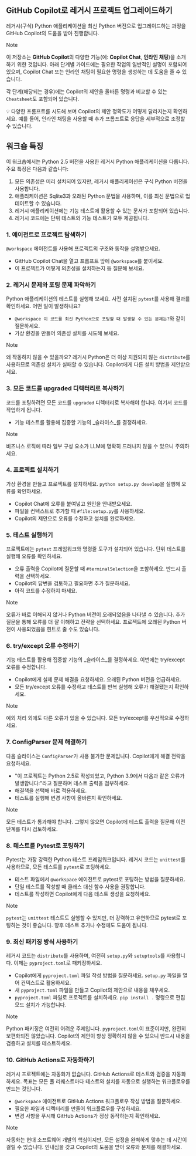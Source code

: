 ## GitHub Copilot로 레거시 프로젝트 업그레이드하기

레거시(구식) Python 애플리케이션을 최신 Python 버전으로 업그레이드하는 과정을 GitHub Copilot의 도움을 받아 진행합니다.

> [!NOTE]
> 이 저장소는 **GitHub Copilot**의 다양한 기능(예: **Copilot Chat**, **인라인 채팅**)을 소개하기 위한 것입니다. 아래 단계별 가이드에는 필요한 작업의 일반적인 설명이 포함되어 있으며, Copilot Chat 또는 인라인 채팅이 필요한 명령을 생성하는 데 도움을 줄 수 있습니다.
>
> 각 단계(해당되는 경우)에는 Copilot의 제안을 올바른 명령과 비교할 수 있는 `Cheatsheet`도 포함되어 있습니다.
>
> 💡 다양한 프롬프트를 시도해 보며 Copilot의 제안 정확도가 어떻게 달라지는지 확인하세요. 예를 들어, 인라인 채팅을 사용할 때 추가 프롬프트로 응답을 세부적으로 조정할 수 있습니다.

## 워크숍 특징

이 워크숍에서는 Python 2.5 버전을 사용한 레거시 Python 애플리케이션을 다룹니다. 주요 특징은 다음과 같습니다:

1. 모든 의존성은 미리 설치되어 있지만, 레거시 애플리케이션은 구식 Python 버전을 사용합니다.
2. 애플리케이션은 Sqlite3과 오래된 Python 문법을 사용하며, 이를 최신 문법으로 업데이트할 수 있습니다.
3. 레거시 애플리케이션에는 기능 테스트에 활용할 수 있는 문서가 포함되어 있습니다.
4. 레거시 코드에는 단위 테스트와 기능 테스트가 모두 제공됩니다.

### 1. 에이전트로 프로젝트 탐색하기

`@workspace` 에이전트를 사용해 프로젝트의 구조와 동작을 설명받으세요.

- GitHub Copilot Chat을 열고 프롬프트 앞에 `@workspace`를 붙이세요.
- 이 프로젝트가 어떻게 의존성을 설치하는지 등 질문해 보세요.

### 2. 레거시 문제와 포팅 문제 파악하기

Python 애플리케이션의 테스트를 실행해 보세요. 사전 설치된 `pytest`를 사용해 결과를 확인하세요. 어떤 일이 발생하나요?

- `@workspace 이 코드를 최신 Python으로 포팅할 때 발생할 수 있는 문제는?`와 같이 질문하세요.
- 가상 환경을 만들어 의존성 설치를 시도해 보세요.

> [!NOTE]
> 왜 작동하지 않을 수 있을까요? 레거시 Python은 더 이상 지원되지 않는 `distribute`를 사용하므로 의존성 설치가 실패할 수 있습니다. Copilot에게 다른 설치 방법을 제안받으세요.

### 3. 모든 코드를 upgraded 디렉터리로 복사하기

코드를 포팅하려면 모든 코드를 `upgraded` 디렉터리로 복사해야 합니다. 여기서 코드를 작업하게 됩니다.

- 기능 테스트를 활용해 집중할 기능의 _슬라이스_를 결정하세요.

> [!NOTE]
> 비즈니스 로직에 따라 일부 구성 요소가 LLM에 명확히 드러나지 않을 수 있으니 주의하세요.

### 4. 프로젝트 설치하기

가상 환경을 만들고 프로젝트를 설치하세요. `python setup.py develop`을 실행해 오류를 확인하세요.

- Copilot Chat에 오류를 붙여넣고 원인을 안내받으세요.
- 파일을 컨텍스트로 추가할 때 `#file:setup.py`를 사용하세요.
- Copilot의 제안으로 오류를 수정하고 설치를 완료하세요.

### 5. 테스트 실행하기

프로젝트에는 `pytest` 프레임워크와 명령줄 도구가 설치되어 있습니다. 단위 테스트를 실행해 오류를 확인하세요.

- 오류 출력을 Copilot에 질문할 때 `#terminalSelection`을 포함하세요. 반드시 출력을 선택하세요.
- Copilot의 답변을 검토하고 필요하면 추가 질문하세요.
- 아직 코드를 수정하지 마세요.

> [!NOTE]
> 오류가 바로 이해되지 않거나 Python 버전이 오래되었음을 나타낼 수 있습니다. 추가 질문을 통해 오류를 더 잘 이해하고 전략을 선택하세요. 프로젝트에 오래된 Python 버전이 사용되었음을 힌트로 줄 수도 있습니다.

### 6. try/except 오류 수정하기

기능 테스트를 활용해 집중할 기능의 _슬라이스_를 결정하세요. 이번에는 try/except 오류를 수정합니다.

- Copilot에게 실제 문제 해결을 요청하세요. 오래된 Python 버전을 언급하세요.
- 모든 try/except 오류를 수정하고 테스트를 반복 실행해 오류가 해결됐는지 확인하세요.

> [!NOTE]
> 예외 처리 외에도 다른 오류가 있을 수 있습니다. 모든 try/except를 우선적으로 수정하세요.

### 7. ConfigParser 문제 해결하기

다음 슬라이스는 `ConfigParser`가 사용 불가한 문제입니다. Copilot에게 해결 전략을 요청하세요.

- "이 프로젝트는 Python 2.5로 작성되었고, Python 3.9에서 다음과 같은 오류가 발생합니다:"라고 질문하며 테스트 출력을 첨부하세요.
- 해결책을 선택해 바로 적용하세요.
- 테스트를 실행해 변경 사항이 올바른지 확인하세요.

> [!NOTE]
> 모든 테스트가 통과해야 합니다. 그렇지 않으면 Copilot에 테스트 출력을 질문해 이전 단계를 다시 검토하세요.

### 8. 테스트를 Pytest로 포팅하기

Pytest는 가장 강력한 Python 테스트 프레임워크입니다. 레거시 코드는 `unittest`를 사용하므로, 모든 테스트를 `pytest`로 포팅하세요.

- 테스트 파일에서 `@workspace` 에이전트로 pytest로 포팅하는 방법을 질문하세요.
- 단일 테스트를 작성할 때 클래스 대신 함수 사용을 권장합니다.
- 테스트를 작성하면 Copilot에게 다음 테스트 생성을 요청하세요.

> [!NOTE]
> `pytest`는 `unittest` 테스트도 실행할 수 있지만, 더 강력하고 유연하므로 pytest로 포팅하는 것이 좋습니다. 향후 테스트 추가나 수정에도 도움이 됩니다.

### 9. 최신 패키징 방식 사용하기

레거시 코드는 `distribute`를 사용하며, 여전히 `setup.py`와 `setuptools`를 사용합니다. 이제는 `pyproject.toml`로 패키징하세요.

- Copilot에게 `pyproject.toml` 파일 작성 방법을 질문하세요. `setup.py` 파일을 열어 컨텍스트로 활용하세요.
- 새 `pyproject.toml` 파일을 만들고 Copilot의 제안으로 내용을 채우세요.
- `pyproject.toml` 파일로 프로젝트를 설치하세요. `pip install .` 명령으로 편집 모드 설치가 가능합니다.

> [!NOTE]
> Python 패키징은 여전히 어려운 주제입니다. `pyproject.toml`이 표준이지만, 완전히 보편화되진 않았습니다. Copilot의 제안이 항상 정확하지 않을 수 있으니 반드시 내용을 검증하고 설치를 테스트하세요.

### 10. GitHub Actions로 자동화하기

레거시 프로젝트에는 자동화가 없습니다. GitHub Actions로 테스트와 검증을 자동화하세요. 목표는 모든 풀 리퀘스트마다 테스트와 설치를 자동으로 실행하는 워크플로우를 만드는 것입니다.

- `@workspace` 에이전트로 GitHub Actions 워크플로우 작성 방법을 질문하세요.
- 필요한 파일과 디렉터리를 만들어 워크플로우를 구성하세요.
- 변경 사항을 푸시해 GitHub Actions가 정상 동작하는지 확인하세요.

> [!NOTE]
> 자동화는 현대 소프트웨어 개발의 핵심이지만, 모든 설정을 완벽하게 맞추는 데 시간이 걸릴 수 있습니다. 인내심을 갖고 Copilot의 도움을 받아 오류와 문제를 해결하세요.
